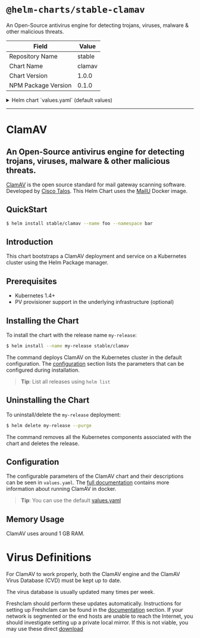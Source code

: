 # `@helm-charts/stable-clamav`

An Open-Source antivirus engine for detecting trojans, viruses, malware & other malicious threats.

| Field               | Value  |
| ------------------- | ------ |
| Repository Name     | stable |
| Chart Name          | clamav |
| Chart Version       | 1.0.0  |
| NPM Package Version | 0.1.0  |

<details>

<summary>Helm chart `values.yaml` (default values)</summary>

```yaml
# Default values for ClamAV.
# This is a YAML-formatted file.
# Declare variables to be passed into your templates.

replicaCount: 1

image:
  repository: mailu/clamav
  tag: latest
  pullPolicy: IfNotPresent

nameOverride: ''
fullnameOverride: ''

service:
  type: ClusterIP
  port: 3310

ingress:
  enabled: false
  annotations:
    {}
    # kubernetes.io/ingress.class: nginx
    # kubernetes.io/tls-acme: "true"
  path: /
  hosts:
    - chart-example.local
  tls: []
  #  - secretName: chart-example-tls
  #    hosts:
  #      - chart-example.local

resources:
  {}
  # We usually recommend not to specify default resources and to leave this as a conscious
  # choice for the user. This also increases chances charts run on environments with little
  # resources, such as Minikube. If you do want to specify resources, uncomment the following
  # lines, adjust them as necessary, and remove the curly braces after 'resources:'.
  # limits:
  #  cpu: 100m
  #  memory: 128Mi
  # requests:
  #  cpu: 100m
  #  memory: 128Mi

nodeSelector: {}

tolerations: []

affinity: {}
```

</details>

---

# ClamAV

## An Open-Source antivirus engine for detecting trojans, viruses, malware & other malicious threats.

[ClamAV](https://www.clamav.net/) is the open source standard for mail gateway scanning software.
Developed by [Cisco Talos](https://github.com/Cisco-Talos/clamav-devel). This Helm Chart uses the [MailU](https://github.com/Mailu/Mailu) Docker image.

## QuickStart

```bash
$ helm install stable/clamav --name foo --namespace bar
```

## Introduction

This chart bootstraps a ClamAV deployment and service on a Kubernetes cluster using the Helm Package manager.

## Prerequisites

- Kubernetes 1.4+
- PV provisioner support in the underlying infrastructure (optional)

## Installing the Chart

To install the chart with the release name `my-release`:

```bash
$ helm install --name my-release stable/clamav
```

The command deploys ClamAV on the Kubernetes cluster in the default configuration. The [configuration](#configuration) section lists the parameters that can be configured during installation.

> **Tip**: List all releases using `helm list`

## Uninstalling the Chart

To uninstall/delete the `my-release` deployment:

```bash
$ helm delete my-release --purge
```

The command removes all the Kubernetes components associated with the chart and deletes the release.

## Configuration

The configurable parameters of the ClamAV chart and
their descriptions can be seen in `values.yaml`. The [full documentation](https://www.clamav.net/documents/clam-antivirus-0-101-0-user-manual) contains more information about running ClamAV in docker.

> **Tip**: You can use the default [values.yaml](values.yaml)

## Memory Usage

ClamAV uses around 1 GB RAM.

# Virus Definitions

For ClamAV to work properly, both the ClamAV engine and the ClamAV Virus Database (CVD) must be kept up to date.

The virus database is usually updated many times per week.

Freshclam should perform these updates automatically. Instructions for setting up Freshclam can be found in the [ documentation](https://www.clamav.net/documents/clam-antivirus-0-101-0-user-manual) section.
If your network is segmented or the end hosts are unable to reach the Internet, you should investigate setting up a private local mirror. If this is not viable, you may use these direct [ download](https://www.clamav.net/downloads)
